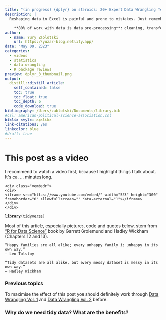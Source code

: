 ```yaml
---
title: "(in progress) {dplyr} on steroids: 20+ Expert Data Wrangling Techniques!"
description: |
  Reshaping data in Excel is painful and prone to mistakes. Just remember the time where you needed to quickly (1) turn columns to rows or rows to columns, (2) unite or separate columns
  
    **80% of work with data is data pre-processing**: cleaning, transforming and wrangling. In this post you'll learn how to (1) combine tables, (2) reformat tables by turning columns to rows or rows to columns, (3) find implicit missing values and complete the table by filling them out, (4) join tables to reduce duplicates, (5) unite and separate them and finally (6) how to manipulate values inside of the table in an easy way. But most importantly, it will prepare your data for a really cool stuff, like visualisations, models and machine learning algorithms. `tidyr` and `dplyr` packages which are both part of `tidyverse` will help with that. And after mastering my **Data Wrangling Trilogy**, you'll be able to manipulate data (in *R*) in 95% of the cases. 
author:
  - name: Yury Zablotski
    url: https://yuzar-blog.netlify.app/
date: "May 09, 2023"
categories:
  - videos
  - statistics
  - data wrangling
  - R package reviews
preview: dplyr_3_thumbnail.png
output:
  distill::distill_article:
    self_contained: false
    toc: true
    toc_float: true
    toc_depth: 6
    code_download: true
bibliography: /Users/zablotski/Documents/library.bib
#csl: american-political-science-association.csl
biblio-style: apalike
link-citations: yes
linkcolor: blue
#draft: true
---
```






# This post as a video

I recommend to watch a video first, because I highlight things I talk about. It's ca. ... minutes long.

<div class="layout-chunk" data-layout="l-body">

```{=html}
<div class="vembedr">
<div>
<iframe src="https://www.youtube.com/embed/" width="533" height="300" frameborder="0" allowfullscreen="" data-external="1"></iframe>
</div>
</div>
```

</div>



<div class="layout-chunk" data-layout="l-body">
<div class="sourceCode"><pre class="sourceCode r"><code class="sourceCode r"><span><span class='kw'><a href='https://rdrr.io/r/base/library.html'>library</a></span><span class='op'>(</span><span class='va'><a href='https://tidyverse.tidyverse.org'>tidyverse</a></span><span class='op'>)</span></span></code></pre></div>

</div>




Most of this article, especially pictures, code and quotes below, stem from [“R for Data Science”](https://r4ds.had.co.nz/) book by Garrett Grolemund and Hadley Wickham (Chapters 12 and 13). 

    “Happy families are all alike; every unhappy family is unhappy in its own way.” 
    – Leo Tolstoy

    “Tidy datasets are all alike, but every messy dataset is messy in its own way.” 
    – Hadley Wickham
      
### Previous topics

To maximise the effect of this post you should definitely work through [Data Wrangling Vol. 1](https://yuzar-blog.netlify.app/posts/2023-01-31-datawrangling1/) and [Data Wrangling Vol. 2](https://yuzar-blog.netlify.app/posts/2023-02-07-datawrangling2/) before.

### Why do we need tidy data? What are the benefits?


```{.r .distill-force-highlighting-css}
```
